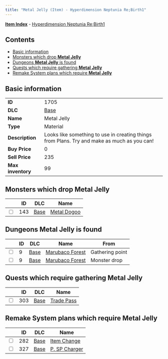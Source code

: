 ```yaml
---
title: "Metal Jelly (Item) - Hyperdimension Neptunia Re;Birth1"
---
```


[**Item Index**](/neptunia/rb1/item/index.html) - [Hyperdimension Neptunia Re;Birth1](/neptunia/rb1)

## Contents

- [Basic information](#basic-information)
- [Monsters which drop **Metal Jelly**](#monsters-which-drop-metal-jelly)
- [Dungeons **Metal Jelly** is found](#dungeons-metal-jelly-is-found)
- [Quests which require gathering **Metal Jelly**](#quests-which-require-gathering-metal-jelly)
- [Remake System plans which require **Metal Jelly**](#remake-system-plans-which-require-metal-jelly)

## Basic information

|   |   |
| -- | -- |
| **ID** | 1705 |
| **DLC** | [Base](/neptunia/rb1/dlc/1-base.html) |
| **Name** | Metal Jelly |
| **Type** | Material |
| **Description** | Looks like something to use in creating things from Plans. Try and make as much as you can! |
| **Buy Price** | 0 |
| **Sell Price** | 235 |
| **Max inventory** | 99 |


## Monsters which drop **Metal Jelly**

|    | ID | DLC | Name |
| -- | -- | --- | ---- |
| <input type="checkbox" id="rb1-monster-1-143" class="trackbox" /> | 143 | [Base](/neptunia/rb1/dlc/1-base.html) | [Metal Dogoo](/neptunia/rb1/monster/1-143-metal-dogoo.html) |


## Dungeons **Metal Jelly** is found

|    | ID | DLC | Name | From |
| -- | -- | --- | ---- | ---- |
| <input type="checkbox" id="rb1-dungeon-1-9" class="trackbox" /> | 9 | [Base](/neptunia/rb1/dlc/1-base.html) | [Marubaco Forest](/neptunia/rb1/dungeon/1-9-marubaco-forest.html) | Gathering point |
| <input type="checkbox" id="rb1-dungeon-1-9" class="trackbox" /> | 9 | [Base](/neptunia/rb1/dlc/1-base.html) | [Marubaco Forest](/neptunia/rb1/dungeon/1-9-marubaco-forest.html) | Monster drop |


## Quests which require gathering **Metal Jelly**

|    | ID | DLC | Name |
| -- | -- | --- | ---- |
| <input type="checkbox" id="rb1-quest-1-303" class="trackbox" /> | 303 | [Base](/neptunia/rb1/dlc/1-base.html) | [Trade Pass](/neptunia/rb1/quest/1-303-trade-pass.html) |


## Remake System plans which require **Metal Jelly**

|    | ID | DLC | Name |
| -- | -- | --- | ---- |
| <input type="checkbox" id="rb1-quest-1-282" class="trackbox" /> | 282 | [Base](/neptunia/rb1/dlc/1-base.html) | [Item Change](/neptunia/rb1/quest/1-282-item-change.html) |
| <input type="checkbox" id="rb1-quest-1-327" class="trackbox" /> | 327 | [Base](/neptunia/rb1/dlc/1-base.html) | [P. SP Charger](/neptunia/rb1/quest/1-327-p-sp-charger.html) |
